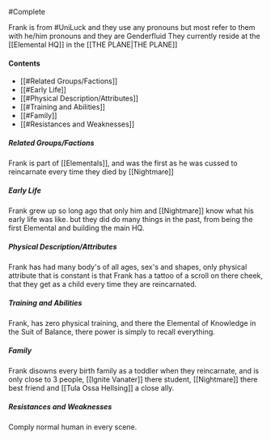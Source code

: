 #Complete 

Frank is from #UniLuck  and they use any pronouns but most refer to them with he/him pronouns and they are Genderfluid
They currently reside at the [[Elemental HQ]] in the [[THE PLANE|THE PLANE]]
#### Contents
- [[#Related Groups/Factions]]
- [[#Early Life]]
- [[#Physical Description/Attributes]]
- [[#Training and Abilities]]
- [[#Family]]
- [[#Resistances and Weaknesses]]
##### Related Groups/Factions
Frank is part of [[Elementals]], and was the first as he was cussed to reincarnate every time they died by [[Nightmare]] 
##### Early Life
Frank grew up so long ago that only him and [[Nightmare]] know what his early life was like. 
but they did do many things in the past, from being the first Elemental and building the main HQ.
##### Physical Description/Attributes
Frank has had many body's of all ages, sex's and shapes, only physical attribute that is constant is that Frank has a tattoo of a scroll on there cheek, that they get as a child every time they are reincarnated.
##### Training and Abilities
Frank, has zero physical training, and there the Elemental of Knowledge in the Suit of Balance, there power is simply to recall everything.
##### Family
Frank disowns every birth family as a toddler when they reincarnate, and is only close to 3 people, [[Ignite Vanater]] there student, [[Nightmare]] there best friend and [[Tula Ossa Hellsing]] a close ally. 

##### Resistances and Weaknesses
Comply normal human in every scene. 